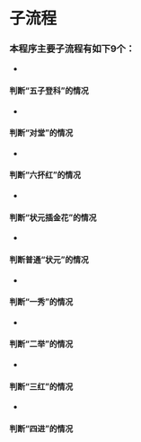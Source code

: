 # 子流程
### 本程序主要子流程有如下9个：
* 
#### 判断“五子登科”的情况
* 
#### 判断“对堂”的情况
* 
#### 判断“六抔红”的情况
* 
#### 判断“状元插金花”的情况
* 
#### 判断普通“状元”的情况
* 
#### 判断“一秀”的情况
* 
#### 判断“二举”的情况
* 
#### 判断“三红”的情况
* 
#### 判断“四进”的情况
